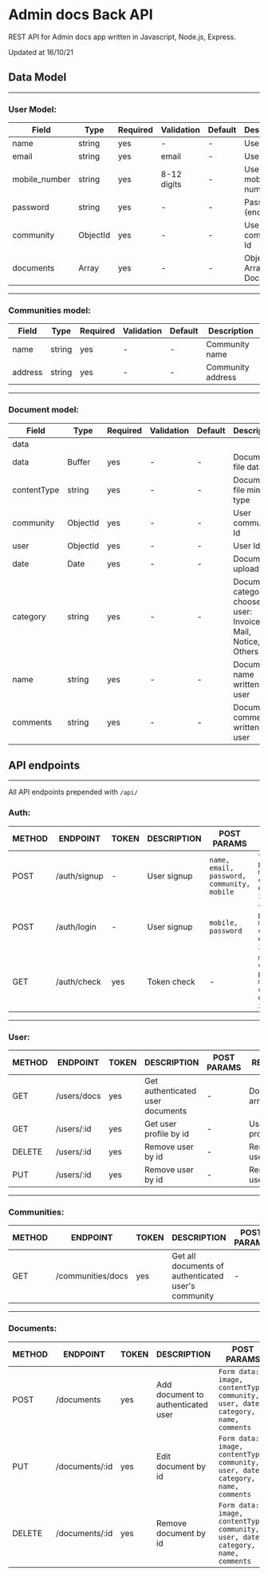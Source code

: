 # Admin docs Back API

REST API for Admin docs app written in Javascript, Node.js, Express.

Updated at 16/10/21

## Data Model

---

### **User Model:**

| Field         | Type     | Required | Validation  | Default | Description                      |
| ------------- | -------- | -------- | ----------- | ------- | -------------------------------- |
| name          | string   | yes      | -           | -       | User name                        |
| email         | string   | yes      | email       | -       | User email                       |
| mobile_number | string   | yes      | 8-12 digits | -       | User mobile number               |
| password      | string   | yes      | -           | -       | Password (encrypted)             |
| community     | ObjectId | yes      | -           | -       | User community Id                |
| documents     | Array    | yes      | -           | -       | ObjectId: Array - ref: Documents |

---

### **Communities model:**

| Field   | Type   | Required | Validation | Default | Description       |
| ------- | ------ | -------- | ---------- | ------- | ----------------- |
| name    | string | yes      | -          | -       | Community name    |
| address | string | yes      | -          | -       | Community address |

---

### **Document model:**

| Field       | Type     | Required | Validation | Default | Description                                                     |
| ----------- | -------- | -------- | ---------- | ------- | --------------------------------------------------------------- |
| data        |
| data        | Buffer   | yes      | -          | -       | Document file data                                              |
| contentType | string   | yes      | -          | -       | Document file mime type                                         |
| community   | ObjectId | yes      | -          | -       | User community Id                                               |
| user        | ObjectId | yes      | -          | -       | User Id                                                         |
| date        | Date     | yes      | -          | -       | Document upload date                                            |
| category    | string   | yes      | -          | -       | Document category choose by user: Invoice, Mail, Notice, Others |
| name        | string   | yes      | -          | -       | Document name written by user                                   |
| comments    | string   | yes      | -          | -       | Document comments written by user                               |

## API endpoints

---

All API endpoints prepended with `/api/`

### **Auth:**

| METHOD | ENDPOINT     | TOKEN | DESCRIPTION | POST PARAMS                                | RETURNS                                                                          |
| ------ | ------------ | ----- | ----------- | ------------------------------------------ | -------------------------------------------------------------------------------- |
| POST   | /auth/signup | -     | User signup | `name, email, password, community, mobile` | `token; user profile: mobile_number, community, email, name, id`                 |
| POST   | /auth/login  | -     | User signup | `mobile, password`                         | `token; user profile: mobile_number, community, email, name, id`                 |
| GET    | /auth/check  | yes   | Token check | -                                          | `msg: 'Token is valid'; user profile: mobile_number, community, email, name, id` |

---

### **User:**

| METHOD | ENDPOINT    | TOKEN | DESCRIPTION                      | POST PARAMS | RETURNS              |
| ------ | ----------- | ----- | -------------------------------- | ----------- | -------------------- |
| GET    | /users/docs | yes   | Get authenticated user documents | -           | Documents array      |
| GET    | /users/:id  | yes   | Get user profile by id           | -           | User profile         |
| DELETE | /users/:id  | yes   | Remove user by id                | -           | Removed user profile |
| PUT    | /users/:id  | yes   | Remove user by id                | -           | Removed user profile |

---

### **Communities:**

| METHOD | ENDPOINT          | TOKEN | DESCRIPTION                                         | POST PARAMS | RETURNS            |
| ------ | ----------------- | ----- | --------------------------------------------------- | ----------- | ------------------ |
| GET    | /communities/docs | yes   | Get all documents of authenticated user's community | -           | Array of documents |

---

### **Documents:**

| METHOD | ENDPOINT       | TOKEN | DESCRIPTION                        | POST PARAMS                                                                      | RETURNS                   |
| ------ | -------------- | ----- | ---------------------------------- | -------------------------------------------------------------------------------- | ------------------------- |
| POST   | /documents     | yes   | Add document to authenticated user | `Form data: image, contentType, community, user, date, category, name, comments` | `msg: 'Document added'`   |
| PUT    | /documents/:id | yes   | Edit document by id                | `Form data: image, contentType, community, user, date, category, name, comments` | `msg: 'Document edited'`  |
| DELETE | /documents/:id | yes   | Remove document by id              | `Form data: image, contentType, community, user, date, category, name, comments` | `msg: 'Document removed'` |

